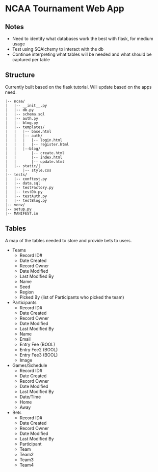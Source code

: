 # NCAA Tournament Web App

## Notes
* Need to identify what databases work the best with flask, for medium usage
* Test using SQAlchemy to interact with the db
* Continue interpreting what tables will be needed and what should be captured per table

## Structure
Currently built based on the flask tutorial. Will update based on the apps need.
```
|-- ncaa/
|   |-- __init__.py
|   |-- db.py
|   |-- schema.sql
|   |-- auth.py
|   |-- blog.py
|   |-- templates/
|   |   |-- base.html
|   |   |-- auth/
|   |   |   |-- login.html
|   |   |   |-- register.html
|   |   |--blog/
|   |       |-- create.html
|   |       |-- index.html
|   |       |-- update.html
|   |-- static/|
|       |-- style.css
|-- tests/
|   |-- conftest.py
|   |-- data.sql
|   |-- testFactory.py
|   |-- testDb.py
|   |-- testAuth.py
|   |-- testBlog.py
|-- venv/
|-- setup.py
|-- MANIFEST.in
```

## Tables
A map of the tables needed to store and provide bets to users.
* Teams
    * Record ID#
    * Date Created
    * Record Owner
    * Date Modified
    * Last Modified By
    * Name
    * Seed
    * Region
    * Picked By (list of Participants who picked the team)
* Participants
    * Record ID#
    * Date Created
    * Record Owner
    * Date Modified
    * Last Modified By
    * Name
    * Email
    * Entry Fee (BOOL)
    * Entry Fee2 (BOOL)
    * Entry Fee3 (BOOL)
    * Image
* Games/Schedule
    * Record ID#
    * Date Created
    * Record Owner
    * Date Modified
    * Last Modified By
    * Date/Time
    * Home
    * Away
* Bets
    * Record ID#
    * Date Created
    * Record Owner
    * Date Modified
    * Last Modified By
    * Participant
    * Team
    * Team2
    * Team3
    * Team4
